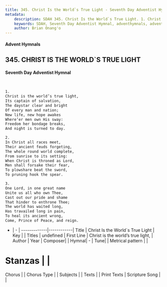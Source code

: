 ```yaml
---
title: 345. Christ Is the World`s True Light - Seventh Day Adventist Hymnal
metadata:
    description: SDAH 345. Christ Is the World`s True Light. 1. Christ is the world’s true light, Its captain of salvation, The daystar clear and bright Of every man and nation; New life, new hope awakes Where’er men own His sway: Freedom her bondage breaks, And night is turned to day.
    keywords: SDAH, Seventh Day Adventist Hymnal, adventhymnals, advent hymnals, Christ Is the World`s True Light, Christ is the world’s true light, 
    author: Brian Onang'o
---
```


#### Advent Hymnals
## 345. CHRIST IS THE WORLD`S TRUE LIGHT
#### Seventh Day Adventist Hymnal

```txt


1.
Christ is the world’s true light,
Its captain of salvation,
The daystar clear and bright
Of every man and nation;
New life, new hope awakes
Where’er men own His sway:
Freedom her bondage breaks,
And night is turned to day.

2.
In Christ all races meet,
Their ancient feuds forgeting,
The whole round world complete,
From sunrise to its setting:
When Christ is throned as Lord,
Men shall forsake their fear,
To plowshare beat the sword,
To pruning hook the spear.

3.
One Lord, in one great name
Unite us all who own Thee,
Cast out our pride and shame
That hinder to enthrone Thee;
The world has waited long,
Has travailed long in pain,
To heal its ancient wrong,
Come, Prince of Peace, and reign.


```

- |   -  |
-------------|------------|
Title | Christ Is the World`s True Light |
Key |  |
Titles | undefined |
First Line | Christ is the world’s true light, |
Author | 
Year | 
Composer|  |
Hymnal|  - |
Tune|  |
Metrical pattern | |
# Stanzas |  |
Chorus |  |
Chorus Type |  |
Subjects |  |
Texts |  |
Print Texts | 
Scripture Song |  |
  
